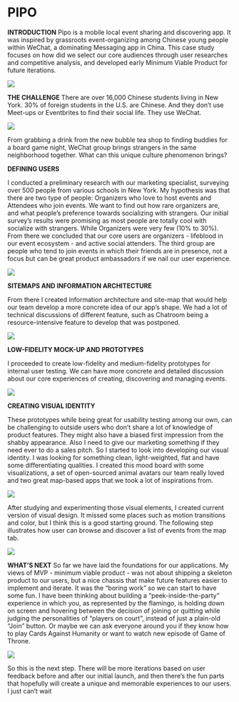# PIPO

**INTRODUCTION**
Pipo is a mobile local event sharing and discovering app. It was inspired by grassroots event-organizing among Chinese young people within WeChat, a dominating Messaging app in China. This case study focuses on how did we select our core audiences through user researches and competitive analysis, and developed early Minimum Viable Product for future iterations.

![](https://paper-attachments.dropbox.com/s_082F2A206FF9C6E283894AECF58E4E8047AE05A6DDC2A538FDDC9B5E629D32A6_1568601673139_image.png)

**THE CHALLENGE**
There are over 16,000 Chinese students living in New York. 30% of foreign students in the U.S. are Chinese. And they don’t use Meet-ups or Eventbrites to find their social life. They use WeChat.

![](https://images.squarespace-cdn.com/content/v1/58ec7896725e25240ec4c731/1562784502886-7JIEDOABH2G3X4X84BKR/ke17ZwdGBToddI8pDm48kHzN0HRM2ydXDHS-3xCy7H17gQa3H78H3Y0txjaiv_0fDoOvxcdMmMKkDsyUqMSsMWxHk725yiiHCCLfrh8O1z4YTzHvnKhyp6Da-NYroOW3ZGjoBKy3azqku80C789l0luUmcNM2NMBIHLdYyXL-Jxion7vV0bRIQ_xYtFwxlpjSLjxwnUB0ZXJRFvR2NfHGg/Problem-2.jpg?format=2500w)

From grabbing a drink from the new bubble tea shop to finding buddies for a board game night, WeChat group brings strangers in the same neighborhood together.
What can this unique culture phenomenon brings?

**DEFINING USERS**

I conducted a preliminary research with our marketing specialist, surveying over 500 people from various schools in New York. My hypothesis was that there are two type of people: Organizers who love to host events and Attendees who join events. We want to find out how rare organizers are, and what people’s preference towards socializing with strangers. Our initial survey’s results were promising as most people are totally cool with socialize with strangers. While Organizers were very few (10% to 30%). From there we concluded that our core users are organizers - lifeblood in our event ecosystem - and active social attenders. The third group are people who tend to join events in which their friends are in presence, not a focus but can be great product ambassadors if
we nail our user experience.

![](https://paper-attachments.dropbox.com/s_082F2A206FF9C6E283894AECF58E4E8047AE05A6DDC2A538FDDC9B5E629D32A6_1568601702983_image.png)

**SITEMAPS AND INFORMATION ARCHITECTURE**

From there I created information architecture and site-map that would help our team develop a more concrete idea of our app’s shape. We had a lot of technical discussions of different feature, such as Chatroom being a resource-intensive feature to develop that was postponed.

![](https://paper-attachments.dropbox.com/s_082F2A206FF9C6E283894AECF58E4E8047AE05A6DDC2A538FDDC9B5E629D32A6_1568601714732_image.png)

**LOW-FIDELITY MOCK-UP AND PROTOTYPES**

I proceeded to create low-fidelity and medium-fidelity prototypes for internal user testing. We can have more concrete and detailed discussion about our core experiences of creating, discovering and managing events.

![](https://paper-attachments.dropbox.com/s_082F2A206FF9C6E283894AECF58E4E8047AE05A6DDC2A538FDDC9B5E629D32A6_1568601727639_image.png)

**CREATING VISUAL IDENTITY**

These prototypes while being great for usability testing among our own, can be challenging to outside users who don’t share a lot of knowledge of product features. They might also have a biased first impression from the shabby appearance. Also I need to give our marketing something if they need ever to do a sales pitch. So I started to look into developing our visual identity.
I was looking for something clean, light-weighted, flat and have some differentiating qualities. I created this mood board with some visualizations, a set of open-sourced animal avatars our team really loved and two great map-based apps that we took a lot of inspirations from.

![](https://images.squarespace-cdn.com/content/v1/58ec7896725e25240ec4c731/1562645919931-HXK5M04AJI8NTN6U3AGS/ke17ZwdGBToddI8pDm48kIIWdAnyBSrZ5E6Gv7JXlDh7gQa3H78H3Y0txjaiv_0fDoOvxcdMmMKkDsyUqMSsMWxHk725yiiHCCLfrh8O1z4YTzHvnKhyp6Da-NYroOW3ZGjoBKy3azqku80C789l0k9kZPbuygN4RSDPe_G5PO_pbVb0jdkjHmk-MhSr8npod9fyhKaF6iH64GfT8sX2GQ/Visual+-+Inspiration.jpg?format=2500w)

After studying and experimenting those visual elements, I created current version of visual design. It missed some places such as motion transitions and color, but I think this is a good starting ground. The following step illustrates how user can browse and discover a list of events from the map tab.

![](https://paper-attachments.dropbox.com/s_082F2A206FF9C6E283894AECF58E4E8047AE05A6DDC2A538FDDC9B5E629D32A6_1568601754909_image.png)

**WHAT’S NEXT**
So far we have laid the foundations for our applications. My views of MVP - minimum viable product - was not about shipping a skeleton product to our users, but a nice chassis that make future features easier to implement and iterate. It was the “boring work” so we can start to have some fun.
I have been thinking about building a “peek-inside-the-party” experience in which you, as represented by the flamingo, is holding down on screen and hovering between the decision of joining or quitting while judging the personalities of “players on court”, instead of just a plain-old “Join” button. Or maybe we can ask everyone around you if they know how to play Cards Against Humanity or want to watch new episode of Game of Throne.

![](https://images.squarespace-cdn.com/content/v1/58ec7896725e25240ec4c731/1562646039041-A7A7U49S2TTHNZFO2KFW/ke17ZwdGBToddI8pDm48kB4nORySMPwEDaddUNIRril7gQa3H78H3Y0txjaiv_0fDoOvxcdMmMKkDsyUqMSsMWxHk725yiiHCCLfrh8O1z4YTzHvnKhyp6Da-NYroOW3ZGjoBKy3azqku80C789l0jRb3i7UjwNNySrgFE_nWau3eoIbt6T219qcqUWV36JU8EtheewCadFuc6Byd4Wlqw/Fun+-+A+%2B+B.jpg?format=2500w)

So this is the next step. There will be more iterations based on user feedback before and after our initial launch, and then there’s the fun parts that hopefully will create a unique and memorable experiences to our users. I just can’t wait

